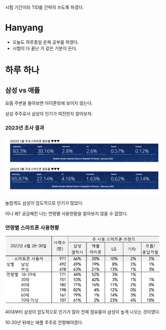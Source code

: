 시험 기간이라 TID를 간략히 쓰도록 하겠다.
# Hanyang

- 오늘도 하루종일 운체 공부를 하였다.
- 시험이 다 끝난 거 같은 기분이 든다.


# 하루 하나


## 삼성 vs 애플

요즘 주변을 돌아보면 아이폰밖에 보이지 않는다. 

삼성 주주로서 삼성의 인기가 여전한지 알아보자.

### 2023년 조사 결과 

<img src="./videos/2023_smart.png">

놀랍게도 삼성이 압도적으로 인기가 많았다. 

아니 왜? 궁금해진 나는 연령별 사용현황을 알아보지 않을 수 없었다.

### 연령별 스마트폰 사용현황

<img src="./videos/2022_smart.png">

40대부터 삼성이 압도적으로 인기가 많아 전체 점유율이 삼성이 높게 나오는 것이였다.

10-20년 뒤에는 애플 주주로 전향해야겠다.
